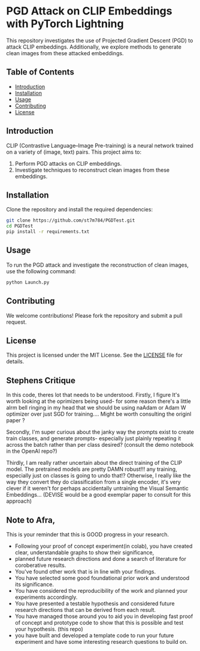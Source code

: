 # PGD Attack on CLIP Embeddings with PyTorch Lightning

This repository investigates the use of Projected Gradient Descent (PGD) to attack CLIP embeddings. Additionally, we explore methods to generate clean images from these attacked embeddings.

## Table of Contents
- [Introduction](#introduction)
- [Installation](#installation)
- [Usage](#usage)
- [Contributing](#contributing)
- [License](#license)

## Introduction
CLIP (Contrastive Language–Image Pre-training) is a neural network trained on a variety of (image, text) pairs. This project aims to:
1. Perform PGD attacks on CLIP embeddings.
2. Investigate techniques to reconstruct clean images from these embeddings.

## Installation
Clone the repository and install the required dependencies:
```bash
git clone https://github.com/st7m784/PGDTest.git
cd PGDTest
pip install -r requirements.txt
```

## Usage
To run the PGD attack and investigate the reconstruction of clean images, use the following command:
```bash
python Launch.py
```

## Contributing
We welcome contributions! Please fork the repository and submit a pull request.

## License
This project is licensed under the MIT License. See the [LICENSE](LICENSE) file for details.

## Stephens Critique 

In this code, theres  lot that needs to be understood. Firstly, I figure It's worth looking at the oprimizers being used- for some reason there's  a little alrm bell ringing in my head that we should be using naAdam or Adam W optimizer over just SGD for training.... Might be worth consulting the originl paper ?

Secondly, I'm super curious about the janky way the prompts exist to create train classes, and generate prompts- especially just plainly repeating it across the batch rather than per class desired? (consult the demo notebook in the OpenAI repo?)

Thirdly, I am really rather uncertain about the direct training of the CLIP model. The pretrained models are pretty DAMN robust!!! any training, especially just on classes is going to undo that!? Otherwise, I really like the way they convert they do classification from a single encoder, it's very clever if it weren't for perhaps accidentally untraining the Visual Semantic Embeddings... (DEVISE would be a good exemplar paper to consult for this approach)

## Note to Afra, 

This is your reminder that this is GOOD progress in your research. 

- Following your proof of concept experiment(in colab), you have created clear, understandable graphs to show their significance, 
-  planned future research directions and done a search of literature for coroberative results.
- You've found other work that is in line with your findings. 
- You have selected some good foundational prior work and understood its significance.
- You have considered the reproducibility of the work and planned your experiments accordingly. 
- You have presented a testable hypothesis and considered future research directions that can be derived from each result.
- You have managed those around you to aid you in developing fast proof of concept and prototype code to show that this is possible and test your hypothesis. (this repo)
- you have built and developed a template code to run your future experiment and have some interesting research questions to build on. 

